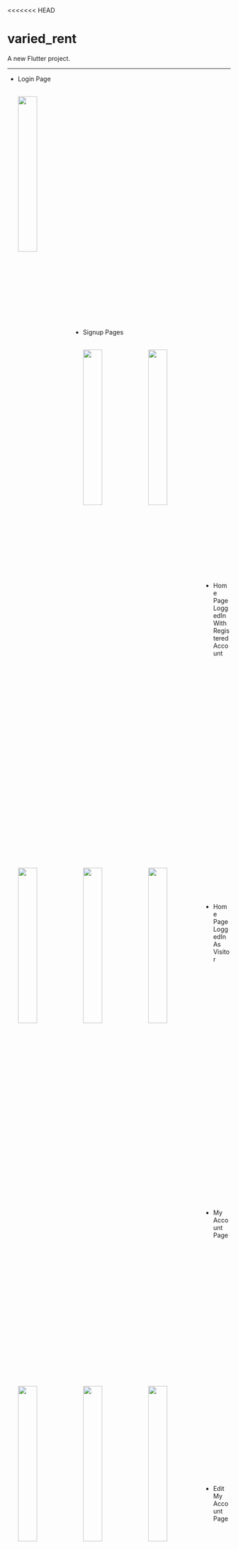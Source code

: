 
<<<<<<< HEAD

# varied_rent

A new Flutter project.

* * *

<ul>
<li>Login Page</li><br>
<p><img  src = "https://github.com/MarcosBorba/App_Varied_Rent/blob/master/screenShots/LoginPage.jpg"  align="left"  height="30%"  width="30%">
<br><br><br><br><br><br><br><br><br><br><br><br><br><br><br>
<br><br><br><br><br><br><br><br><br><br><br><br><br><br><br>
</p>
<li>Signup Pages</li><br>
<p>
<img  src = "https://github.com/MarcosBorba/App_Varied_Rent/blob/master/screenShots/SignupPage(Form1-Account).jpg"  align="left"  height="30%"  width="30%" >
<img  src = "https://github.com/MarcosBorba/App_Varied_Rent/blob/master/screenShots/SignupPage(Form2-Profile).jpg"  align="left"  height="30%"  width="30%" >
<img  src = "https://github.com/MarcosBorba/App_Varied_Rent/blob/master/screenShots/SignupPage(Form3-Address).jpg"  align="left"  height="30%"  width="30%" >
<br><br><br><br><br><br><br><br><br><br><br><br><br><br><br>
<br><br><br><br><br><br><br><br><br><br><br><br><br><br><br>
</p>
<li>Home Page LoggedIn With Registered Account</li><br>
<p>
<img  src = "https://github.com/MarcosBorba/App_Varied_Rent/blob/master/screenShots/HomePage(LoggedInWithRegisteredAccount).jpg"  align="left"  height="30%"  width="30%" >
<img  src = "https://github.com/MarcosBorba/App_Varied_Rent/blob/master/screenShots/HomePage(LoggedInWithRegisteredAccount)(ShowMenuBottomSheet).jpg"  align="left"  height="30%"  width="30%" >
<img  src = "https://github.com/MarcosBorba/App_Varied_Rent/blob/master/screenShots/HomePage(LoggedInWithRegisteredAccount)(ShowSearchFloatingTextField).jpg"  align="left"  height="30%"  width="30%" >
<br><br><br><br><br><br><br><br><br><br><br><br><br><br><br>
<br><br><br><br><br><br><br><br><br><br><br><br><br><br><br>
</p>
<li>Home Page LoggedIn As Visitor</li><br>
<p>
<img  src = "https://github.com/MarcosBorba/App_Varied_Rent/blob/master/screenShots/HomePage(LoggedInAsAVisitor).jpg"  align="left"  height="30%"  width="30%" >
<img  src = "https://github.com/MarcosBorba/App_Varied_Rent/blob/master/screenShots/HomePage(LoggedInAsAVisitor)(ShowMenuBottomSheet).jpg"  align="left"  height="30%"  width="30%" >
<br><br><br><br><br><br><br><br><br><br><br><br><br><br><br>
<br><br><br><br><br><br><br><br><br><br><br><br><br><br><br>
</p>
<li>My Account Page</li><br>
<p>
<img  src = "https://github.com/MarcosBorba/App_Varied_Rent/blob/master/screenShots/MyAccountPage.jpg"  align="left"  height="30%"  width="30%" >
<img  src = "https://github.com/MarcosBorba/App_Varied_Rent/blob/master/screenShots/MyAccountPage(ShowMenuBottomSheet).jpg"  align="left"  height="30%"  width="30%" >
<br><br><br><br><br><br><br><br><br><br><br><br><br><br><br>
<br><br><br><br><br><br><br><br><br><br><br><br><br><br><br>
</p>
<li>Edit My Account Page</li><br>
<p>
<img  src = "https://github.com/MarcosBorba/App_Varied_Rent/blob/master/screenShots/EditMyAccountPage.jpg"  align="left"  height="30%"  width="30%" >
<br><br><br><br><br><br><br><br><br><br><br><br><br><br><br>
<br><br><br><br><br><br><br><br><br><br><br><br><br><br><br>
</p>
<li>Option Edit Email or Password Page</li><br>
<p>
<img  src = "https://github.com/MarcosBorba/App_Varied_Rent/blob/master/screenShots/OptionEditEmailOrPasswordPage.jpg"  align="left"  height="30%"  width="30%" >
<br><br><br><br><br><br><br><br><br><br><br><br><br><br><br>
<br><br><br><br><br><br><br><br><br><br><br><br><br><br><br>
</p>
<li>Edit Email Page</li><br>
<p>
<img  src = "https://github.com/MarcosBorba/App_Varied_Rent/blob/master/screenShots/EditEmailPage(ConfirmUser).jpg"  align="left"  height="30%"  width="30%" >
<img  src = "https://github.com/MarcosBorba/App_Varied_Rent/blob/master/screenShots/EditEmailPage(ConfirmEditEmail).jpg"  align="left"  height="30%"  width="30%" >
<br><br><br><br><br><br><br><br><br><br><br><br><br><br><br>
<br><br><br><br><br><br><br><br><br><br><br><br><br><br><br>
</p>
<li>Edit Password Page</li><br>
<p>
<img  src = "https://github.com/MarcosBorba/App_Varied_Rent/blob/master/screenShots/EditPasswordPage(ConfirmUser).jpg"  align="left"  height="30%"  width="30%" >
<img  src = "https://github.com/MarcosBorba/App_Varied_Rent/blob/master/screenShots/EditPasswordPage(ConfirmEditPassword).jpg"  align="left"  height="30%"  width="30%" >
<br><br><br><br><br><br><br><br><br><br><br><br><br><br><br>
<br><br><br><br><br><br><br><br><br><br><br><br><br><br><br>
</p>
<li>Edit Profile Page</li><br>
<p>
<img  src = "https://github.com/MarcosBorba/App_Varied_Rent/blob/master/screenShots/EditProfilePage.jpg"  align="left"  height="30%"  width="30%" >
<br><br><br><br><br><br><br><br><br><br><br><br><br><br><br>
<br><br><br><br><br><br><br><br><br><br><br><br><br><br><br>
</p>
<li>Edit Address Page</li><br>
<p>
<img  src = "https://github.com/MarcosBorba/App_Varied_Rent/blob/master/screenShots/EditAddressPage.jpg"  align="left"  height="30%"  width="30%" >
<br><br><br><br><br><br><br><br><br><br><br><br><br><br><br>
<br><br><br><br><br><br><br><br><br><br><br><br><br><br><br>
</p>
</ul>